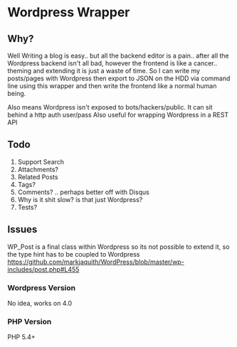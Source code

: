 # Wordpress Wrapper

## Why?
Well Writing a blog is easy.. but all the backend editor is a pain.. after all the Wordpress backend isn't all bad, however the frontend is like a cancer.. theming and extending it is just a waste of time. So I can write my posts/pages with Wordpress then export to JSON on the HDD via command line using this wrapper and then write the frontend like a normal human being.

Also means Wordpress isn't exposed to bots/hackers/public. It can sit behind a http auth user/pass
Also useful for wrapping Wordpress in a REST API

## Todo
1. Support Search
2. Attachments?
4. Related Posts
5. Tags?
6. Comments? .. perhaps better off with Disqus
7. Why is it shit slow? is that just Wordpress?
8. Tests?

## Issues
WP_Post is a final class within Wordpress so its not possible to extend it, so the type hint has to be coupled to Wordpress
https://github.com/markjaquith/WordPress/blob/master/wp-includes/post.php#L455

### Wordpress Version
No idea, works on 4.0

### PHP Version
PHP 5.4+


